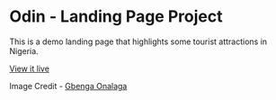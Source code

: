 # Odin - Landing Page Project
This is a demo landing page that highlights some tourist attractions in Nigeria.

[View it live](https://ephraim69.github.io/attractions/)

Image Credit - [Gbenga Onalaga](https://unsplash.com/@onalaja_)
